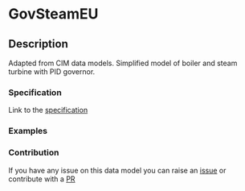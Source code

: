 # GovSteamEU

## Description 

Adapted from CIM data models. Simplified model  of boiler and steam turbine with PID governor.
### Specification

Link to the [specification](https://smart-data-models.github.io/dataModel.EnergyCIM/GovSteamEU/doc/spec.md)
### Examples
### Contribution

 If you have any issue on this data model you can raise an [issue](https://github.com/smart-data-models/dataModel.EnergyCIM/issues)  or contribute with a [PR](https://github.com/smart-data-models/dataModel.EnergyCIM/pulls)